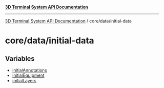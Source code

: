 [**3D Terminal System API Documentation**](../../../README.md)

***

[3D Terminal System API Documentation](../../../README.md) / core/data/initial-data

# core/data/initial-data

## Variables

- [initialAnnotations](variables/initialAnnotations.md)
- [initialEquipment](variables/initialEquipment.md)
- [initialLayers](variables/initialLayers.md)
